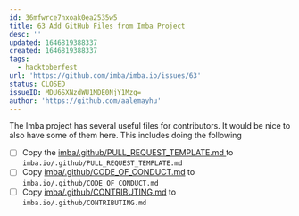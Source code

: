 ```yaml
---
id: 36mfwrce7nxoak0ea2535w5
title: 63 Add GitHub Files from Imba Project
desc: ''
updated: 1646819388337
created: 1646819388337
tags:
  - hacktoberfest
url: 'https://github.com/imba/imba.io/issues/63'
status: CLOSED
issueID: MDU6SXNzdWU1MDE0NjY1Mzg=
author: 'https://github.com/aalemayhu'
---
```

The Imba project has several useful files for contributors. It would be nice to also have some of them here. This includes doing the following

- [ ] Copy the [imba/.github/PULL_REQUEST_TEMPLATE.md
](https://github.com/imba/imba/tree/master/.github/PULL_REQUEST_TEMPLATE.md) to `imba.io/.github/PULL_REQUEST_TEMPLATE.md`
- [ ] Copy [imba/.github/CODE_OF_CONDUCT.md](https://github.com/imba/imba/blob/master/.github/CODE_OF_CONDUCT.md) to `imba.io/.github/CODE_OF_CONDUCT.md`
- [ ] Copy [imba/.github/CONTRIBUTING.md](https://github.com/imba/imba/blob/master/.github/CONTRIBUTING.md) to `imba.io/.github/CONTRIBUTING.md`
